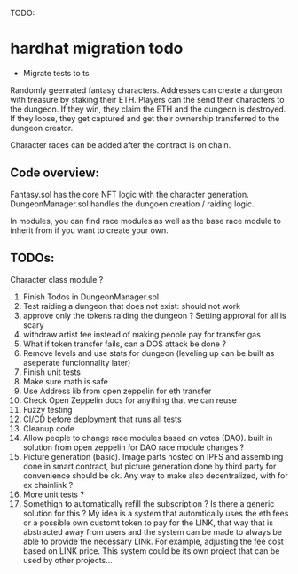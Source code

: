 TODO:


# hardhat migration todo
- Migrate tests to ts

Randomly geenrated fantasy characters. 
Addresses can create a dungeon with treasure by staking their ETH.
Players can the send their characters to the dungeon.
If they win, they claim the ETH and the dungeon is destroyed. 
If they loose, they get captured and get their ownership transferred to the dungeon creator.

Character races can be added after the contract is on chain.


## Code overview:

Fantasy.sol has the core NFT logic with the character generation.
DungeonManager.sol handles the dungoen creation / raiding logic.

In modules, you can find race modules as well as the base race module to inherit from if you want to create your own.

## TODOs:

Character class module ?

1. Finish Todos in DungeonManager.sol
2. Test raiding a dungeon that does not exist: should not work
3. approve only the tokens raiding the dungeon ? Setting approval for all is scary
4. withdraw artist fee instead of making people pay for transfer gas
5. What if token transfer fails, can a DOS attack be done ?
6. Remove levels and use stats for dungeon (leveling up can be built as aseperate funcionnality later)
7. Finish unit tests
8. Make sure math is safe
9.  Use Address lib from open zeppelin for eth transfer
10. Check Open Zeppelin docs for anything that we can reuse
11. Fuzzy testing
12. CI/CD before deployment that runs all tests
13. Cleanup code
14. Allow people to change race modules based on votes (DAO). built in solution from open zeppelin for DAO race module changes ?
15.  Picture generation (basic). Image parts hosted on IPFS and assembling done in smart contract, but picture generation done by third party for convenience should be ok. Any way to make also decentralized, with for ex chainlink ?
16. More unit tests ?
17. Somethign to automatically refill the subscription ? Is there a generic solution for this ?
My idea is a system that automtically uses the eth fees or a possible own customt token to pay for the LINK, that way that is abstracted away from users
and the system can be made to always be able to provide the necessary LINk. For example, adjusting the fee cost based on LINK price. This system could be its
own project that can be used by other projects...